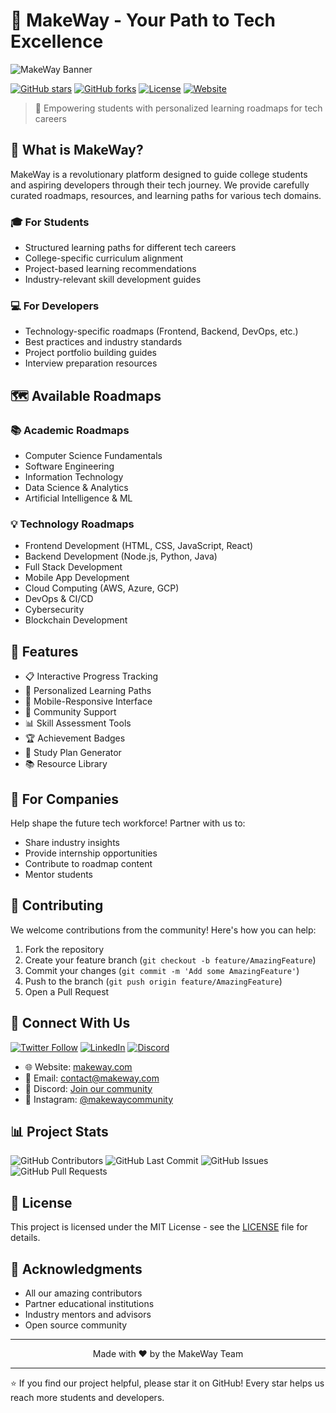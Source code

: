 # 🚀 MakeWay - Your Path to Tech Excellence

![MakeWay Banner](https://your-banner-url-here.png)

[![GitHub stars](https://img.shields.io/github/stars/makeway-chaseway/makeway?style=social)](https://github.com/makeway-chaseway/makeway/stargazers)
[![GitHub forks](https://img.shields.io/github/forks/makeway-chaseway/makeway?style=social)](https://github.com/makeway-chaseway/makeway/network/members)
[![License](https://img.shields.io/badge/license-MIT-blue.svg)](LICENSE)
[![Website](https://img.shields.io/badge/website-online-green.svg)](https://makeway.com)

> 🎯 Empowering students with personalized learning roadmaps for tech careers

## 🌟 What is MakeWay?

MakeWay is a revolutionary platform designed to guide college students and aspiring developers through their tech journey. We provide carefully curated roadmaps, resources, and learning paths for various tech domains.

### 🎓 For Students
- Structured learning paths for different tech careers
- College-specific curriculum alignment
- Project-based learning recommendations
- Industry-relevant skill development guides

### 💻 For Developers
- Technology-specific roadmaps (Frontend, Backend, DevOps, etc.)
- Best practices and industry standards
- Project portfolio building guides
- Interview preparation resources

## 🗺️ Available Roadmaps

### 📚 Academic Roadmaps
- Computer Science Fundamentals
- Software Engineering
- Information Technology
- Data Science & Analytics
- Artificial Intelligence & ML

### 💡 Technology Roadmaps
- Frontend Development (HTML, CSS, JavaScript, React)
- Backend Development (Node.js, Python, Java)
- Full Stack Development
- Mobile App Development
- Cloud Computing (AWS, Azure, GCP)
- DevOps & CI/CD
- Cybersecurity
- Blockchain Development

## 🚀 Features

- 📋 Interactive Progress Tracking
- 🎯 Personalized Learning Paths
- 📱 Mobile-Responsive Interface
- 🤝 Community Support
- 📊 Skill Assessment Tools
- 🏆 Achievement Badges
- 📅 Study Plan Generator
- 📚 Resource Library

## 💼 For Companies

Help shape the future tech workforce! Partner with us to:
- Share industry insights
- Provide internship opportunities
- Contribute to roadmap content
- Mentor students

## 🤝 Contributing

We welcome contributions from the community! Here's how you can help:

1. Fork the repository
2. Create your feature branch (`git checkout -b feature/AmazingFeature`)
3. Commit your changes (`git commit -m 'Add some AmazingFeature'`)
4. Push to the branch (`git push origin feature/AmazingFeature`)
5. Open a Pull Request

## 📱 Connect With Us

[![Twitter Follow](https://img.shields.io/twitter/follow/MakeWayTech?style=social)](https://twitter.com/MakeWayTech)
[![LinkedIn](https://img.shields.io/badge/LinkedIn-Connect-blue)](https://linkedin.com/company/makeway)
[![Discord](https://img.shields.io/discord/YOUR_DISCORD_SERVER_ID)](https://discord.gg/makeway)

- 🌐 Website: [makeway.com](https://makeway.com)
- 📧 Email: contact@makeway.com
- 📱 Discord: [Join our community](https://discord.gg/makeway)
- 📸 Instagram: [@makewaycommunity](https://instagram.com/makewaycommunity)

## 📊 Project Stats

![GitHub Contributors](https://img.shields.io/github/contributors/makeway-chaseway/makeway)
![GitHub Last Commit](https://img.shields.io/github/last-commit/makeway-chaseway/makeway)
![GitHub Issues](https://img.shields.io/github/issues/makeway-chaseway/makeway)
![GitHub Pull Requests](https://img.shields.io/github/issues-pr/makeway-chaseway/makeway)

## 📜 License

This project is licensed under the MIT License - see the [LICENSE](LICENSE) file for details.

## 🙏 Acknowledgments

- All our amazing contributors
- Partner educational institutions
- Industry mentors and advisors
- Open source community

---

<p align="center">Made with ❤️ by the MakeWay Team</p>

---

⭐️ If you find our project helpful, please star it on GitHub! Every star helps us reach more students and developers.
